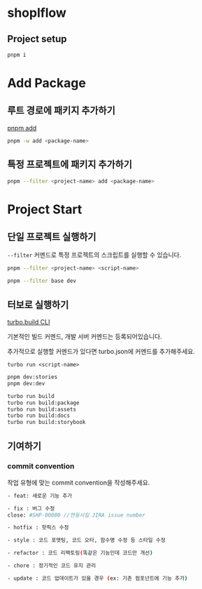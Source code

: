 # shoplflow

## Project setup

```bash
pnpm i 
```

# Add Package

## 루트 경로에 패키지 추가하기
[pnpm add](https://pnpm.io/ko/cli/add)

```bash
pnpm -w add <package-name> 
```

## 특정 프로젝트에 패키지 추가하기

```bash
pnpm --filter <project-name> add <package-name> 
```

# Project Start

## 단일 프로젝트 실행하기

`--filter` 커멘드로 특정 프로젝트의 스크립트를 실행할 수 있습니다.

```bash
pnpm --filter <project-name> <script-name>
```


```bash
pnpm --filter base dev
```


## 터보로 실행하기

[turbo.build CLI](https://turbo.build/repo/docs/reference/command-line-reference)

기본적인 빌드 커멘드, 개발 서버 커멘드는 등록되어있습니다.

추가적으로 실행할 커멘드가 있다면 turbo.json에 커멘드를 추가해주세요.

```
turbo run <script-name>
```

```bash
pnpm dev:stories
pnpm dev:dev
```

```bash
turbo run build
turbo run build:package
turbo run build:assets
turbo run build:docs
turbo run build:storybook
```

## 기여하기
### commit convention
작업 유형에 맞는 commit convention을 작성해주세요.
```bash
- feat: 새로운 기능 추가

- fix : 버그 수정
close: #SHP-00000 //연동시킬 JIRA issue number

- hotfix : 핫픽스 수정

- style : 코드 포맷팅, 코드 오타, 함수명 수정 등 스타일 수정

- refactor : 코드 리팩토링(똑같은 기능인데 코드만 개선)

- chore : 정기적인 코드 유지 관리

- update : 코드 업데이트가 있을 경우 (ex: 기존 컴포넌트에 기능 추가)
```

